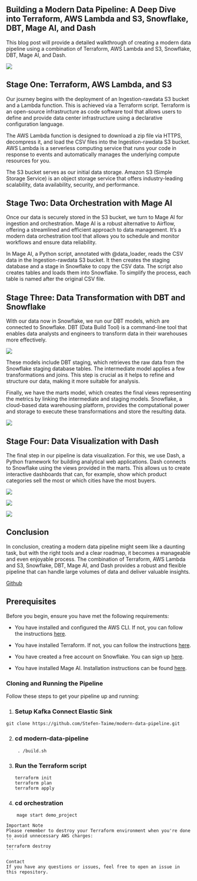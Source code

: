 
## Building a Modern Data Pipeline: A Deep Dive into Terraform, AWS Lambda and S3, Snowflake, DBT, Mage AI, and Dash

This blog post will provide a detailed walkthrough of creating a modern data pipeline using a combination of Terraform, AWS Lambda and S3, Snowflake, DBT, Mage AI, and Dash.

![](https://cdn-images-1.medium.com/max/4000/1*ABoTb0M4oLI2DmxijD4WkA.png)

## Stage One: Terraform, AWS Lambda, and S3

Our journey begins with the deployment of an Ingestion-rawdata S3 bucket and a Lambda function. This is achieved via a Terraform script. Terraform is an open-source infrastructure as code software tool that allows users to define and provide data center infrastructure using a declarative configuration language.

The AWS Lambda function is designed to download a zip file via HTTPS, decompress it, and load the CSV files into the Ingestion-rawdata S3 bucket. AWS Lambda is a serverless computing service that runs your code in response to events and automatically manages the underlying compute resources for you.

The S3 bucket serves as our initial data storage. Amazon S3 (Simple Storage Service) is an object storage service that offers industry-leading scalability, data availability, security, and performance.

## Stage Two: Data Orchestration with Mage AI

Once our data is securely stored in the S3 bucket, we turn to Mage AI for ingestion and orchestration. Mage AI is a robust alternative to Airflow, offering a streamlined and efficient approach to data management. It’s a modern data orchestration tool that allows you to schedule and monitor workflows and ensure data reliability.

In Mage AI, a Python script, annotated with @data_loader, reads the CSV data in the Ingestion-rawdata S3 bucket. It then creates the staging database and a stage in Snowflake to copy the CSV data. The script also creates tables and loads them into Snowflake. To simplify the process, each table is named after the original CSV file.

## Stage Three: Data Transformation with DBT and Snowflake

With our data now in Snowflake, we run our DBT models, which are connected to Snowflake. DBT (Data Build Tool) is a command-line tool that enables data analysts and engineers to transform data in their warehouses more effectively.

![](https://cdn-images-1.medium.com/max/2000/1*SeLRsI7KbVz8g3b_-U2uEQ.png)

These models include DBT staging, which retrieves the raw data from the Snowflake staging database tables. The intermediate model applies a few transformations and joins. This step is crucial as it helps to refine and structure our data, making it more suitable for analysis.

Finally, we have the marts model, which creates the final views representing the metrics by linking the intermediate and staging models. Snowflake, a cloud-based data warehousing platform, provides the computational power and storage to execute these transformations and store the resulting data.

![](https://cdn-images-1.medium.com/max/3832/1*VJfJTYAcviaHAxTU-gXwqQ.png)

## Stage Four: Data Visualization with Dash

The final step in our pipeline is data visualization. For this, we use Dash, a Python framework for building analytical web applications. Dash connects to Snowflake using the views provided in the marts. This allows us to create interactive dashboards that can, for example, show which product categories sell the most or which cities have the most buyers.

![](https://cdn-images-1.medium.com/max/3772/1*fr0iATYp2VDg4gNHuySKFg.png)

![](https://cdn-images-1.medium.com/max/3740/1*2zzG2vcOCvcqOjRvl-7h1g.png)

![](https://cdn-images-1.medium.com/max/3748/1*Cv8tezJyeowU_6UcvF7aVw.png)

## Conclusion

In conclusion, creating a modern data pipeline might seem like a daunting task, but with the right tools and a clear roadmap, it becomes a manageable and even enjoyable process. The combination of Terraform, AWS Lambda and S3, Snowflake, DBT, Mage AI, and Dash provides a robust and flexible pipeline that can handle large volumes of data and deliver valuable insights.

[Github](https://github.com/Stefen-Taime/modern-data-pipeline)

## Prerequisites

Before you begin, ensure you have met the following requirements:

* You have installed and configured the AWS CLI. If not, you can follow the instructions [here](https://docs.aws.amazon.com/cli/latest/userguide/install-cliv2-linux.html).

* You have installed Terraform. If not, you can follow the instructions [here](https://learn.hashicorp.com/tutorials/terraform/install-cli).

* You have created a free account on Snowflake. You can sign up [here](https://signup.snowflake.com/).

* You have installed Mage AI. Installation instructions can be found [here](https://github.com/mage-ai/mage-ai).

### Cloning and Running the Pipeline

Follow these steps to get your pipeline up and running:

 1. ### Setup Kafka Connect Elastic Sink
```
git clone https://github.com/Stefen-Taime/modern-data-pipeline.git
```

2. ###  cd modern-data-pipeline
   ```
    . /build.sh
   ```
3. ###  Run the Terraform script
    ```
    terraform init
    terraform plan
    terraform apply
   ```

4.  ###  cd orchestration 
```
    mage start demo_project
```

    Important Note
    Please remember to destroy your Terraform environment when you're done to avoid unnecessary AWS charges:
    ```
    terraform destroy
    ```
    
    Contact
    If you have any questions or issues, feel free to open an issue in this repository.
